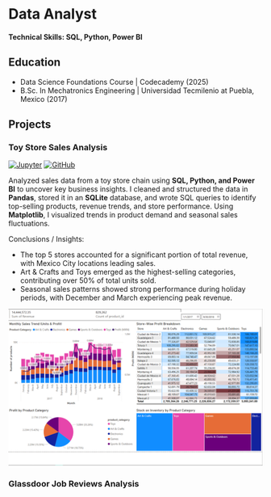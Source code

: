 # Data Analyst

#### Technical Skills: SQL, Python, Power BI

## Education
- Data Science Foundations Course | Codecademy (2025)
- B.Sc. In Mechatronics Engineering | Universidad Tecmilenio at Puebla, Mexico (2017)


## Projects
### Toy Store Sales Analysis
[![Jupyter](https://img.shields.io/badge/Jupyter-Open_Notebook-F37626?style=flat&logo=jupyter&logoColor=white)](https://samnocheb.github.io/my-portfolio/projects/toystore_analysis.html)     [![GitHub](https://img.shields.io/badge/GitHub-View_on_GitHub-24292e?style=flat&logo=github&logoColor=white)](https://github.com/samnocheb/Toy-Store-Sales-Analysis)


Analyzed sales data from a toy store chain using **SQL, Python, and Power BI** to uncover key business insights. I cleaned and structured the data in **Pandas**, stored it in an **SQLite** database, and wrote SQL queries to identify top-selling products, revenue trends, and store performance. Using **Matplotlib**, I visualized trends in product demand and seasonal sales fluctuations.

Conclusions / Insights:

- The top 5 stores accounted for a significant portion of total revenue, with Mexico City locations leading sales.
- Art & Crafts and Toys emerged as the highest-selling categories, contributing over 50% of total units sold.
- Seasonal sales patterns showed strong performance during holiday periods, with December and March experiencing peak revenue.

![Toy Store Analysis in Power BI](/img/project1/Dashboard_capture.PNG)

### Glassdoor Job Reviews Analysis
